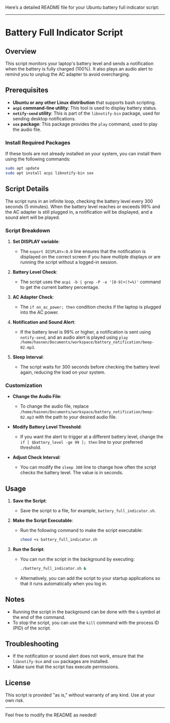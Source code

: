 Here’s a detailed README file for your Ubuntu battery full indicator script:

---

# Battery Full Indicator Script

## Overview

This script monitors your laptop's battery level and sends a notification when the battery is fully charged (100%). It also plays an audio alert to remind you to unplug the AC adapter to avoid overcharging.

## Prerequisites

- **Ubuntu or any other Linux distribution** that supports bash scripting.
- **`acpi` command-line utility**: This tool is used to display battery status.
- **`notify-send` utility**: This is part of the `libnotify-bin` package, used for sending desktop notifications.
- **`sox` package**: This package provides the `play` command, used to play the audio file.

### Install Required Packages

If these tools are not already installed on your system, you can install them using the following commands:

```bash
sudo apt update
sudo apt install acpi libnotify-bin sox
```

## Script Details

The script runs in an infinite loop, checking the battery level every 300 seconds (5 minutes). When the battery level reaches or exceeds 99% and the AC adapter is still plugged in, a notification will be displayed, and a sound alert will be played.

### Script Breakdown

1. **Set DISPLAY variable**: 
   - The `export DISPLAY=:0.0` line ensures that the notification is displayed on the correct screen if you have multiple displays or are running the script without a logged-in session.

2. **Battery Level Check**:
   - The script uses the `acpi -b | grep -P -o '[0-9]+(?=%)'` command to get the current battery percentage.

3. **AC Adapter Check**:
   - The `if on_ac_power; then` condition checks if the laptop is plugged into the AC power.

4. **Notification and Sound Alert**:
   - If the battery level is 99% or higher, a notification is sent using `notify-send`, and an audio alert is played using `play /home/hasnen/Documents/workspace/battery_notification/beep-02.mp3`.

5. **Sleep Interval**:
   - The script waits for 300 seconds before checking the battery level again, reducing the load on your system.

### Customization

- **Change the Audio File**:
  - To change the audio file, replace `/home/hasnen/Documents/workspace/battery_notification/beep-02.mp3` with the path to your desired audio file.

- **Modify Battery Level Threshold**:
  - If you want the alert to trigger at a different battery level, change the `if [ $battery_level -ge 99 ]; then` line to your preferred threshold.

- **Adjust Check Interval**:
  - You can modify the `sleep 300` line to change how often the script checks the battery level. The value is in seconds.

## Usage

1. **Save the Script**:
   - Save the script to a file, for example, `battery_full_indicator.sh`.

2. **Make the Script Executable**:
   - Run the following command to make the script executable:
     ```bash
     chmod +x battery_full_indicator.sh
     ```

3. **Run the Script**:
   - You can run the script in the background by executing:
     ```bash
     ./battery_full_indicator.sh &
     ```
   - Alternatively, you can add the script to your startup applications so that it runs automatically when you log in.

## Notes

- Running the script in the background can be done with the `&` symbol at the end of the command.
- To stop the script, you can use the `kill` command with the process ID (PID) of the script.

## Troubleshooting

- If the notification or sound alert does not work, ensure that the `libnotify-bin` and `sox` packages are installed.
- Make sure that the script has execute permissions.

## License

This script is provided "as is," without warranty of any kind. Use at your own risk.

---

Feel free to modify the README as needed!